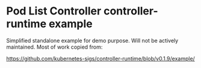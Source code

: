 # Pod List Controller controller-runtime example

Simplified standalone example for demo purpose. Will not be actively maintained.  Most of work copied from:

https://github.com/kubernetes-sigs/controller-runtime/blob/v0.1.9/example/
